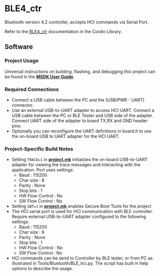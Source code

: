 # BLE4_ctr

Bluetooth version 4.2 controller, accepts HCI commands via Serial Port.

Refer to the [BLE4_ctr](../../../Libraries/Cordio/docs/Applications/BLE4_ctr.md) documentation in the Cordio Library.

## Software

### Project Usage

Universal instructions on building, flashing, and debugging this project can be found in the **[MSDK User Guide](https://analog-devices-msdk.github.io/msdk/USERGUIDE/)**.

### Required Connections

-   Connect a USB cable between the PC and the (USB/PWR - UART) connector.
-   Use an external USB-to-UART adapter to access HCI UART. Connect a USB cable between the PC or BLE Tester
    and USB side of the adapter. Connect UART side of the adapter to board TX,RX and GND header pins.
-   Optionally you can reconfigure the UART definitions in board.h to use the on-board USB to UART 
    adapter for the HCI UART.

### Project-Specific Build Notes
* Setting `TRACE=1` in [**project.mk**](project.mk) initializes the on-board USB-to-UART adapter for
viewing the trace messages and interacting with the application. Port uses settings:
    - Baud            : 115200  
    - Char size       : 8  
    - Parity          : None  
    - Stop bits       : 1  
    - HW Flow Control : No  
    - SW Flow Control : No  
* Setting `SBT=1` in [**project.mk**](project.mk) enables Secure Boot Tools for the project
* The HCI serial port is used for HCI communication with BLE controller. Require
external USB-to-UART adapter configured to the following settings:
    - Baud            : 115200  
    - Char size       : 8  
    - Parity          : None  
    - Stop bits       : 1
    - HW Flow Control : No
    - SW Flow Control : No
* HCI commands can be send to Controller by BLE tester, or from PC as illustrated in
Tools/Bluetooth/BLE_hci.py. The script has built in help options to describe the usage.
